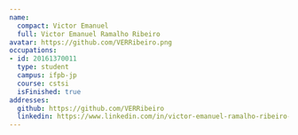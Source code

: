 ```yaml
---
name:
  compact: Victor Emanuel
  full: Victor Emanuel Ramalho Ribeiro
avatar: https://github.com/VERRibeiro.png
occupations:
- id: 20161370011
  type: student
  campus: ifpb-jp
  course: cstsi
  isFinished: true
addresses:
  github: https://github.com/VERRibeiro
  linkedin: https://www.linkedin.com/in/victor-emanuel-ramalho-ribeiro-249854138/
---
```

